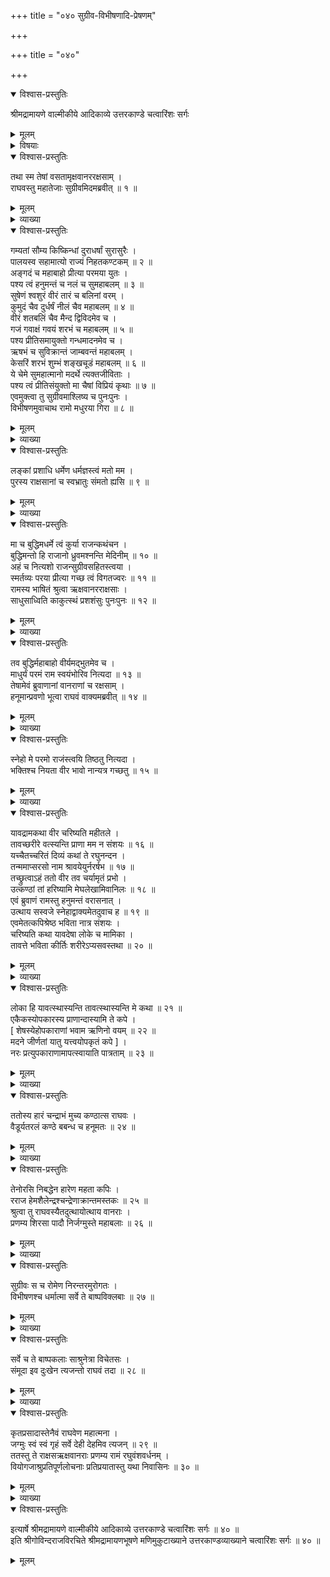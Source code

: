 +++
title = "०४० सुग्रीव-विभीषणादि-प्रेषणम्"

+++

+++
title = "०४०"

+++

<details open><summary>विश्वास-प्रस्तुतिः</summary>

श्रीमद्रामायणे वाल्मीकीये आदिकाव्ये उत्तरकाण्डे चत्वारिंशः सर्गः
</details>

<details><summary>मूलम्</summary>

श्रीमद्रामायणे वाल्मीकीये आदिकाव्ये उत्तरकाण्डे चत्वारिंशः सर्गः
</details>

<details><summary>विषयाः</summary>

रामेण स-बहुमान-परिष्वङ्गं सुग्रीव-विभीषणादीनां स्व-स्वावासं प्रति प्रेषणम् ॥ १ ॥  
तथा हनुमत्-कण्ठे स्व-कण्ठ-स्थ--मुक्ता-हारार्पण-पूर्वकं वर-दानेनेष्ट-देशं प्रति प्रेषणम् ॥ २ ॥
</details>

<details open><summary>विश्वास-प्रस्तुतिः</summary>

तथा स्म तेषां वसतामृक्षवानररक्षसाम् ।  
राघवस्तु महातेजाः सुग्रीवमिदमब्रवीत् ॥ १ ॥
</details>

<details><summary>मूलम्</summary>

तथा स्म तेषां वसतामृक्षवानररक्षसाम् ।  
राघवस्तु महातेजाः सुग्रीवमिदमब्रवीत् ॥ १ ॥
</details>

<details><summary>व्याख्या</summary>

तेषामिति भावलक्षणे षष्ठी । तेषु वसत्स्विति यावत् ॥ १ ॥
</details>

<details open><summary>विश्वास-प्रस्तुतिः</summary>

गम्यतां सौम्य किष्किन्धां दुराधर्षां सुरासुरैः ।  
पालयस्व सहामात्यो राज्यं निहतकण्टकम् ॥ २ ॥  
अङ्गदं च महाबाहो प्रीत्या परमया युतः ।  
पश्य त्वं हनुमन्तं च नलं च सुमहाबलम् ॥ ३ ॥  
सुषेणं श्वशुरं वीरं तारं च बलिनां वरम् ।  
कुमुदं चैव दुर्धर्षं नीलं चैव महाबलम् ॥ ४ ॥  
वीरं शतबलिं चैव मैन्द द्विविदमेव च ।  
गजं गवाक्षं गवयं शरभं च महाबलम् ॥ ५ ॥  
पश्य प्रीतिसमायुक्तो गन्धमादनमेव च ।  
ऋषभं च सुविक्रान्तं जाम्बवन्तं महाबलम् ।  
केसरिं शरभं शुम्भं शङ्खचूडं महाबलम् ॥ ६ ॥  
ये चेमे सुमहात्मानो मदर्थे त्यक्तजीविताः ।  
पश्य त्वं प्रीतिसंयुक्तो मा चैषां विप्रियं कृथाः ॥ ७ ॥  
एवमुक्त्वा तु सुग्रीवमाश्लिष्य च पुनःपुनः ।  
विभीषणमुवाचाथ रामो मधुरया गिरा ॥ ८ ॥
</details>

<details><summary>मूलम्</summary>

गम्यतां सौम्य किष्किन्धां दुराधर्षां सुरासुरैः ।  
पालयस्व सहामात्यो राज्यं निहतकण्टकम् ॥ २ ॥  
अङ्गदं च महाबाहो प्रीत्या परमया युतः ।  
पश्य त्वं हनुमन्तं च नलं च सुमहाबलम् ॥ ३ ॥  
सुषेणं श्वशुरं वीरं तारं च बलिनां वरम् ।  
कुमुदं चैव दुर्धर्षं नीलं चैव महाबलम् ॥ ४ ॥  
वीरं शतबलिं चैव मैन्द द्विविदमेव च ।  
गजं गवाक्षं गवयं शरभं च महाबलम् ॥ ५ ॥  
पश्य प्रीतिसमायुक्तो गन्धमादनमेव च ।  
ऋषभं च सुविक्रान्तं जाम्बवन्तं महाबलम् ।  
केसरिं शरभं शुम्भं शङ्खचूडं महाबलम् ॥ ६ ॥  
ये चेमे सुमहात्मानो मदर्थे त्यक्तजीविताः ।  
पश्य त्वं प्रीतिसंयुक्तो मा चैषां विप्रियं कृथाः ॥ ७ ॥  
एवमुक्त्वा तु सुग्रीवमाश्लिष्य च पुनःपुनः ।  
विभीषणमुवाचाथ रामो मधुरया गिरा ॥ ८ ॥
</details>

<details><summary>व्याख्या</summary>

किष्किन्धां प्रतीति शेषः ॥ २-८ ॥
</details>

<details open><summary>विश्वास-प्रस्तुतिः</summary>

लङ्कां प्रशाधि धर्मेण धर्मज्ञस्त्वं मतो मम ।  
पुरस्य राक्षसानां च स्वभ्रातुः संमतो ह्यसि ॥ ९ ॥
</details>

<details><summary>मूलम्</summary>

लङ्कां प्रशाधि धर्मेण धर्मज्ञस्त्वं मतो मम ।  
पुरस्य राक्षसानां च स्वभ्रातुः संमतो ह्यसि ॥ ९ ॥
</details>

<details><summary>व्याख्या</summary>

पुरस्य पुरवर्तिप्राणिनां राक्षसादीनां स्वभ्रातुर्वैश्रवणस्य च संमतो ह्यसि परमाप्तोसि । भ्रातुर्वैश्रवणस्य चेति पाठे संमतोसीति शेषः ॥ ९ ॥
</details>

<details open><summary>विश्वास-प्रस्तुतिः</summary>

मा च बुद्धिमधर्मे त्वं कुर्या राजन्कथंचन ।  
बुद्धिमन्तो हि राजानो ध्रुवमश्नन्ति मेदिनीम् ॥ १० ॥  
अहं च नित्यशो राजन्सुग्रीवसहितस्त्वया ।  
स्मर्तव्यः परया प्रीत्या गच्छ त्वं विगतज्वरः ॥ ११ ॥  
रामस्य भाषितं श्रुत्वा ऋक्षवानरराक्षसाः ।  
साधुसाध्विति काकुत्स्थं प्रशशंसुः पुनःपुनः ॥ १२ ॥
</details>

<details><summary>मूलम्</summary>

मा च बुद्धिमधर्मे त्वं कुर्या राजन्कथंचन ।  
बुद्धिमन्तो हि राजानो ध्रुवमश्नन्ति मेदिनीम् ॥ १० ॥  
अहं च नित्यशो राजन्सुग्रीवसहितस्त्वया ।  
स्मर्तव्यः परया प्रीत्या गच्छ त्वं विगतज्वरः ॥ ११ ॥  
रामस्य भाषितं श्रुत्वा ऋक्षवानरराक्षसाः ।  
साधुसाध्विति काकुत्स्थं प्रशशंसुः पुनःपुनः ॥ १२ ॥
</details>

<details><summary>व्याख्या</summary>

ध्रुवं शाश्वतम् ॥ १०-१२ ॥
</details>

<details open><summary>विश्वास-प्रस्तुतिः</summary>

तव बुद्धिर्महाबाहो वीर्यमद्भुतमेव च ।  
माधुर्यं परमं राम स्वयंभोरिव नित्यदा ॥ १३ ॥  
तेषामेवं ब्रुवाणानां वानराणां च रक्षसाम् ।  
हनूमान्प्रवणो भूत्वा राघवं वाक्यमब्रवीत् ॥ १४ ॥
</details>

<details><summary>मूलम्</summary>

तव बुद्धिर्महाबाहो वीर्यमद्भुतमेव च ।  
माधुर्यं परमं राम स्वयंभोरिव नित्यदा ॥ १३ ॥  
तेषामेवं ब्रुवाणानां वानराणां च रक्षसाम् ।  
हनूमान्प्रवणो भूत्वा राघवं वाक्यमब्रवीत् ॥ १४ ॥
</details>

<details><summary>व्याख्या</summary>

अद्भुतं वीर्यं जगदद्भुतकरं शौर्यम् ॥ १३-१४ ॥
</details>

<details open><summary>विश्वास-प्रस्तुतिः</summary>

स्नेहो मे परमो राजंस्त्वयि तिष्ठतु नित्यदा ।  
भक्तिश्च नियता वीर भावो नान्यत्र गच्छतु ॥ १५ ॥
</details>

<details><summary>मूलम्</summary>

स्नेहो मे परमो राजंस्त्वयि तिष्ठतु नित्यदा ।  
भक्तिश्च नियता वीर भावो नान्यत्र गच्छतु ॥ १५ ॥
</details>

<details><summary>व्याख्या</summary>

स्नेहः सुहृदि प्रीतिः । भक्तिः उत्कृष्टे प्रीतिः ॥ १५ ॥
</details>

<details open><summary>विश्वास-प्रस्तुतिः</summary>

यावद्रामकथा वीर चरिष्यति महीतले ।  
तावच्छरीरे वत्स्यन्ति प्राणा मम न संशयः ॥ १६ ॥  
यच्चैतच्चरितं दिव्यं कथां ते रघुनन्दन ।  
तन्ममाप्सरसो नाम श्रावयेयुर्नरर्षभ ॥ १७ ॥  
तच्छ्रुत्वाऽहं ततो वीर तव चर्यामृतं प्रभो ।  
उत्कण्ठां तां हरिष्यामि मेघलेखामिवानिलः ॥ १८ ॥  
एवं ब्रुवाणं रामस्तु हनुमन्तं वरासनात् ।  
उत्थाय सस्वजे स्नेहाद्वाक्यमेतदुवाच ह ॥ १९ ॥  
एवमेतत्कपिश्रेष्ठ भविता नात्र संशयः ।  
चरिष्यति कथा यावदेषा लोके च मामिका ।  
तावत्ते भविता कीर्तिः शरीरेऽप्यसवस्तथा ॥ २० ॥
</details>

<details><summary>मूलम्</summary>

यावद्रामकथा वीर चरिष्यति महीतले ।  
तावच्छरीरे वत्स्यन्ति प्राणा मम न संशयः ॥ १६ ॥  
यच्चैतच्चरितं दिव्यं कथां ते रघुनन्दन ।  
तन्ममाप्सरसो नाम श्रावयेयुर्नरर्षभ ॥ १७ ॥  
तच्छ्रुत्वाऽहं ततो वीर तव चर्यामृतं प्रभो ।  
उत्कण्ठां तां हरिष्यामि मेघलेखामिवानिलः ॥ १८ ॥  
एवं ब्रुवाणं रामस्तु हनुमन्तं वरासनात् ।  
उत्थाय सस्वजे स्नेहाद्वाक्यमेतदुवाच ह ॥ १९ ॥  
एवमेतत्कपिश्रेष्ठ भविता नात्र संशयः ।  
चरिष्यति कथा यावदेषा लोके च मामिका ।  
तावत्ते भविता कीर्तिः शरीरेऽप्यसवस्तथा ॥ २० ॥
</details>

<details><summary>व्याख्या</summary>

तावच्छरीरे वत्स्यन्ति त्वत्कथामृतरसास्वादबलादिति भावः ॥ १६-२० ॥
</details>

<details open><summary>विश्वास-प्रस्तुतिः</summary>

लोका हि यावत्स्थास्यन्ति तावत्स्थास्यन्ति मे कथा ॥ २१ ॥  
एकैकस्योपकारस्य प्राणान्दास्यामि ते कपे ।  
\[ शेषस्येहोपकाराणां भवाम ऋणिनो वयम् ॥ २२ ॥  
मदने जीर्णतां यातु यत्त्वयोपकृतं कपे \] ।  
नरः प्रत्युपकाराणामापत्स्वायाति पात्रताम् ॥ २३ ॥
</details>

<details><summary>मूलम्</summary>

लोका हि यावत्स्थास्यन्ति तावत्स्थास्यन्ति मे कथा ॥ २१ ॥  
एकैकस्योपकारस्य प्राणान्दास्यामि ते कपे ।  
\[ शेषस्येहोपकाराणां भवाम ऋणिनो वयम् ॥ २२ ॥  
मदने जीर्णतां यातु यत्त्वयोपकृतं कपे \] ।  
नरः प्रत्युपकाराणामापत्स्वायाति पात्रताम् ॥ २३ ॥
</details>

<details><summary>व्याख्या</summary>

एवं शब्दार्थं विवृणोति–लोका हीति ॥ २१-२३ ॥
</details>

<details open><summary>विश्वास-प्रस्तुतिः</summary>

ततोस्य हारं चन्द्राभं मुच्य कण्ठात्स राघवः ।  
वैडूर्यतरलं कण्ठे बबन्ध च हनूमतः ॥ २४ ॥
</details>

<details><summary>मूलम्</summary>

ततोस्य हारं चन्द्राभं मुच्य कण्ठात्स राघवः ।  
वैडूर्यतरलं कण्ठे बबन्ध च हनूमतः ॥ २४ ॥
</details>

<details><summary>व्याख्या</summary>

तरलो हारमध्यगो मणिः ॥ २४ ॥
</details>

<details open><summary>विश्वास-प्रस्तुतिः</summary>

तेनोरसि निबद्धेन हारेण महता कपिः ।  
रराज हेमशैलेन्द्रश्चन्द्रेणाक्रान्तमस्तकः ॥ २५ ॥  
श्रुत्वा तु राघवस्यैतदुत्थायोत्थाय वानराः ।  
प्रणम्य शिरसा पादौ निर्जग्मुस्ते महाबलाः ॥ २६ ॥
</details>

<details><summary>मूलम्</summary>

तेनोरसि निबद्धेन हारेण महता कपिः ।  
रराज हेमशैलेन्द्रश्चन्द्रेणाक्रान्तमस्तकः ॥ २५ ॥  
श्रुत्वा तु राघवस्यैतदुत्थायोत्थाय वानराः ।  
प्रणम्य शिरसा पादौ निर्जग्मुस्ते महाबलाः ॥ २६ ॥
</details>

<details><summary>व्याख्या</summary>

हेमशैलेन्द्रः मेरुः । चन्द्रेण चन्द्रकिरणैः । आक्रान्तमस्तकः आक्रान्तकर्णप्रदेश इत्यर्थः ॥ २५-२६ ॥
</details>

<details open><summary>विश्वास-प्रस्तुतिः</summary>

सुग्रीवः स च रोमेण निरन्तरमुरोगतः ।  
विभीषणश्च धर्मात्मा सर्वे ते बाष्पविक्लबाः ॥ २७ ॥
</details>

<details><summary>मूलम्</summary>

सुग्रीवः स च रोमेण निरन्तरमुरोगतः ।  
विभीषणश्च धर्मात्मा सर्वे ते बाष्पविक्लबाः ॥ २७ ॥
</details>

<details><summary>व्याख्या</summary>

निरन्तरं उरोगत इति । गाढपरिष्वक्त इत्यर्थः ॥ २७ ॥
</details>

<details open><summary>विश्वास-प्रस्तुतिः</summary>

सर्वे च ते बाष्पकलाः साश्रुनेत्रा विचेतसः ।  
संमूदा इव दुःखेन त्यजन्तो राघवं तदा ॥ २८ ॥
</details>

<details><summary>मूलम्</summary>

सर्वे च ते बाष्पकलाः साश्रुनेत्रा विचेतसः ।  
संमूदा इव दुःखेन त्यजन्तो राघवं तदा ॥ २८ ॥
</details>

<details><summary>व्याख्या</summary>

विचेतसः वियोगस्विन्नचेतसः ॥ २८ ॥
</details>

<details open><summary>विश्वास-प्रस्तुतिः</summary>

कृतप्रसादास्तेनैवं राघवेण महात्मना ।  
जग्मुः स्वं स्वं गृहं सर्वे देही देहमिव त्यजन् ॥ २९ ॥  
ततस्तु ते राक्षसऋक्षवानराः प्रणम्य रामं रघुवंशवर्धनम् ।  
वियोगजाश्रुप्रतिपूर्णलोचनाः प्रतिप्रयातास्तु यथा निवासिनः ॥ ३० ॥
</details>

<details><summary>मूलम्</summary>

कृतप्रसादास्तेनैवं राघवेण महात्मना ।  
जग्मुः स्वं स्वं गृहं सर्वे देही देहमिव त्यजन् ॥ २९ ॥  
ततस्तु ते राक्षसऋक्षवानराः प्रणम्य रामं रघुवंशवर्धनम् ।  
वियोगजाश्रुप्रतिपूर्णलोचनाः प्रतिप्रयातास्तु यथा निवासिनः ॥ ३० ॥
</details>

<details><summary>व्याख्या</summary>

देहं त्यजन् देहीव रामवियोगस्विन्ना इत्यर्थः । युद्धकाण्डान्ते वानरादीनां विसर्जनोक्तिः काण्डसमापनायात्रैव विसर्जनं तत्रोक्तमिति मन्तव्यम् ॥ २९-३० ॥
</details>

<details open><summary>विश्वास-प्रस्तुतिः</summary>

इत्यार्षे श्रीमद्रामायणे वाल्मीकीये आदिकाव्ये उत्तरकाण्डे चत्वारिंशः सर्गः ॥ ४० ॥  
इति श्रीगोविन्दराजविरचिते श्रीमद्रामायणभूषणे मणिमुकुटाख्याने उत्तरकाण्डव्याख्याने चत्वारिंशः सर्गः ॥ ४० ॥
</details>

<details><summary>मूलम्</summary>

इत्यार्षे श्रीमद्रामायणे वाल्मीकीये आदिकाव्ये उत्तरकाण्डे चत्वारिंशः सर्गः ॥ ४० ॥  
इति श्रीगोविन्दराजविरचिते श्रीमद्रामायणभूषणे मणिमुकुटाख्याने उत्तरकाण्डव्याख्याने चत्वारिंशः सर्गः ॥ ४० ॥
</details>

